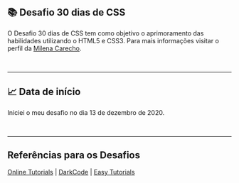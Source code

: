  ## 📚 Desafio 30 dias de CSS 

O Desafio 30 dias de CSS tem como objetivo o aprimoramento das habilidades utilizando o HTML5 e CSS3. Para mais informações visitar o perfil da [Milena Carecho](https://github.com/MilenaCarecho/30diasDeCSS).

<p>&nbsp;&nbsp;</p>

---

## 📈 Data de início

Iniciei o meu desafio no dia 13 de dezembro de 2020. 

<p>&nbsp;&nbsp;</p>

---

## Referências para os Desafios

[Online Tutorials](https://www.youtube.com/channel/UCbwXnUipZsLfUckBPsC7Jog) | [DarkCode](https://www.youtube.com/channel/UCD3KVjbb7aq2OiOffuungzw) | [Easy Tutorials](https://www.youtube.com/channel/UCkjoHfkLEy7ZT4bA2myJ8xA)

<p>&nbsp;&nbsp;</p>
